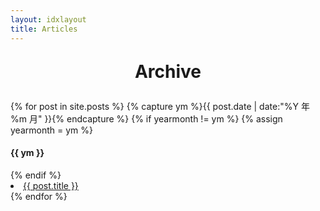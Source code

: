 ```yaml
---
layout: idxlayout
title: Articles
---
```



<p style="text-align:center;font-size:2em" ><b>Archive</b></p>
<section id="archive" class="long-list">
{% for post in site.posts %}
  {% capture ym %}{{ post.date | date:"%Y 年 %m 月" }}{% endcapture %}
  {% if yearmonth != ym %}
    {% assign yearmonth = ym %}
    <h4>{{ ym }}</h4>
  {% endif %}
  	<li id="idxli"><a href="{{ post.url }}" title="{{ post.title }}">{{ post.title }}</a></li>
{% endfor %}

</section>

